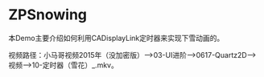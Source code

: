 # ZPSnowing
本Demo主要介绍如何利用CADisplayLink定时器来实现下雪动画的。

视频路径：小马哥视频2015年（没加密版）——>03-UI进阶——>0617-Quartz2D——>视频——>10-定时器（雪花）_.mkv。
